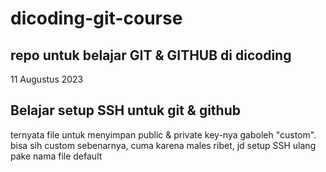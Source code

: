 # dicoding-git-course
repo untuk belajar GIT &amp; GITHUB di dicoding  
---  

11 Augustus 2023  
## Belajar setup SSH untuk git & github  
ternyata file untuk menyimpan public & private key-nya gaboleh "custom". bisa sih custom sebenarnya, cuma karena males ribet, jd setup SSH ulang pake nama file default 
